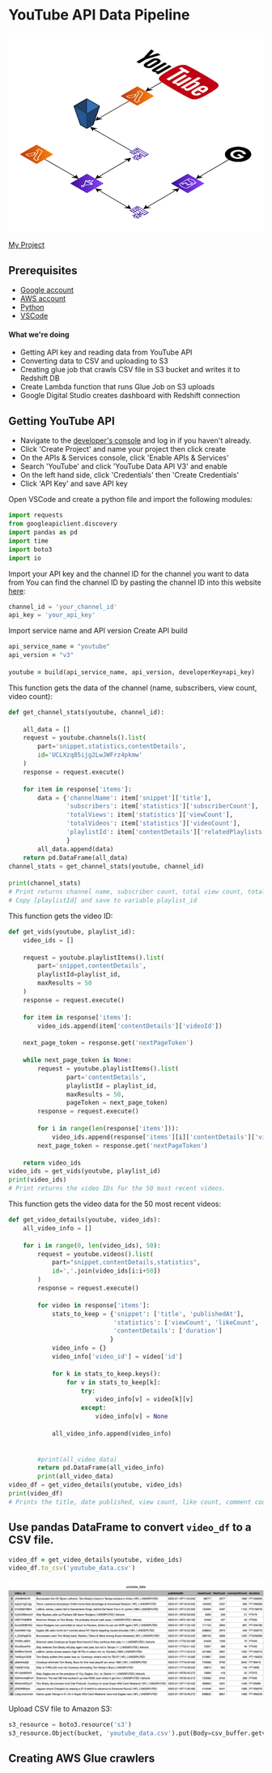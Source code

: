# YouTube API Data Pipeline
<img src="diagram.png"/>

[My Project](https://datastudio.google.com/reporting/50b074b7-5c59-4538-8d03-d1e2318e4839)

## Prerequisites
* [Google account](https://accounts.google.com/signup)
* [AWS account](https://aws.amazon.com/console/)
* [Python](https://www.python.org/downloads/)
* [VSCode](https://code.visualstudio.com/download)

#### What we're doing

* Getting API key and reading data from YouTube API
* Converting data to CSV and uploading to S3
* Creating glue job that crawls CSV file in S3 bucket and writes it to Redshift DB
* Create Lambda function that runs Glue Job on S3 uploads
* Google Digital Studio creates dashboard with Redshift connection

## Getting YouTube API
* Navigate to the [developer's console](https://console.developers.google.com/) and log in if you haven't already.
* Click 'Create Project' and name your project then click create
* On the APIs & Services console, click 'Enable APIs & Services'
* Search 'YouTube' and click 'YouTube Data API V3' and enable
* On the left hand side, click 'Credentials' then 'Create Credentials'
* Click 'API Key' and save API key

Open VSCode and create a python file and import the following modules:


```python
import requests
from googleapiclient.discovery
import pandas as pd
import time
import boto3
import io
```

Import your API key and the channel ID for the channel you want to data from
You can find the channel ID by pasting the channel ID into this website [here](https://commentpicker.com/youtube-channel-id.php):
```python
channel_id = 'your_channel_id'
api_key = 'your_api_key'
```
Import service name and API version
Create API build
```ruby
api_service_name = "youtube"
api_version = "v3"

youtube = build(api_service_name, api_version, developerKey=api_key)
```
This function gets the data of the channel (name, subscribers, view count, video count):
```python
def get_channel_stats(youtube, channel_id):

    all_data = []
    request = youtube.channels().list(
        part='snippet,statistics,contentDetails',
        id='UCLXzq85ijg2LwJWFrz4pkmw'
    )
    response = request.execute()

    for item in response['items']:
        data = {'channelName': item['snippet']['title'],
                'subscribers': item['statistics']['subscriberCount'],
                'totalViews': item['statistics']['viewCount'],
                'totalVideos': item['statistics']['videoCount'],
                'playlistId': item['contentDetails']['relatedPlaylists']['uploads']
                }
        all_data.append(data)
    return pd.DataFrame(all_data)
channel_stats = get_channel_stats(youtube, channel_id)

print(channel_stats)
# Print returns channel name, subscriber count, total view count, total amount of videos, and the playlist ID.[
# Copy [playlistId] and save to variable playlist_id
```
This function gets the video ID:
```python
def get_vids(youtube, playlist_id):
    video_ids = []

    request = youtube.playlistItems().list(
        part='snippet,contentDetails',
        playlistId=playlist_id,
        maxResults = 50
    )
    response = request.execute()

    for item in response['items']:
        video_ids.append(item['contentDetails']['videoId'])
        
    next_page_token = response.get('nextPageToken')
    
    while next_page_token is None:
        request = youtube.playlistItems().list(
                part='contentDetails',
                playlistId = playlist_id,
                maxResults = 50,
                pageToken = next_page_token)
        response = request.execute()
    
        for i in range(len(response['items'])):
            video_ids.append(response['items'][i]['contentDetails']['videoId'])
        next_page_token = response.get('nextPageToken')

    return video_ids
video_ids = get_vids(youtube, playlist_id)
print(video_ids)
# Print returns the video IDs for the 50 most recent videos.
```
This function gets the video data for the 50 most recent videos:
```python
def get_video_details(youtube, video_ids): 
    all_video_info = []
    
    for i in range(0, len(video_ids), 50):
        request = youtube.videos().list(
            part="snippet,contentDetails,statistics",
            id=','.join(video_ids[i:i+50])
        )
        response = request.execute() 

        for video in response['items']:
            stats_to_keep = {'snippet': ['title', 'publishedAt'],
                             'statistics': ['viewCount', 'likeCount', 'commentCount'],
                             'contentDetails': ['duration']
                            }
            video_info = {}
            video_info['video_id'] = video['id']

            for k in stats_to_keep.keys():
                for v in stats_to_keep[k]:
                    try:
                        video_info[v] = video[k][v]
                    except:
                        video_info[v] = None

            all_video_info.append(video_info)


        #print(all_video_data)
        return pd.DataFrame(all_video_info)
        print(all_video_data)
video_df = get_video_details(youtube, video_ids)
print(video_df)
# Prints the title, date published, view count, like count, comment count, and duration of the 50 most recent videos.
```

## Use pandas DataFrame to convert ```video_df``` to a CSV file.
```ruby
video_df = get_video_details(youtube, video_ids)
video_df.to_csv('youtube_data.csv')
```
<img src="table.png"/>

Upload CSV file to Amazon S3:
```python
s3_resource = boto3.resource('s3')
s3_resource.Object(bucket, 'youtube_data.csv').put(Body=csv_buffer.getvalue())
```
## Creating AWS Glue crawlers

